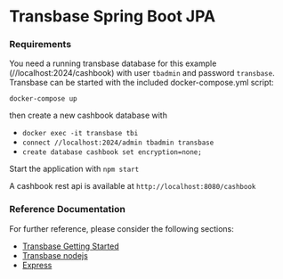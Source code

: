 # Transbase Spring Boot JPA

### Requirements

You need a running transbase database for this example (//localhost:2024/cashbook)
with user `tbadmin` and password `transbase`.
Transbase can be started with the included docker-compose.yml script:

`docker-compose up`

then create a new cashbook database with

- `docker exec -it transbase tbi`
- `connect //localhost:2024/admin tbadmin transbase`
- `create database cashbook set encryption=none;`

Start the application with
`npm start`

A cashbook rest api is available at
`http://localhost:8080/cashbook`

### Reference Documentation

For further reference, please consider the following sections:

- [Transbase Getting Started](https://www.transaction.de/fileadmin/public/transbase/8.4/docu/getstart.xhtml)
- [Transbase nodejs](https://github.com/TransactionSoftwareGmbH/transbase-nodejs)
- [Express](http://expressjs.com/)
